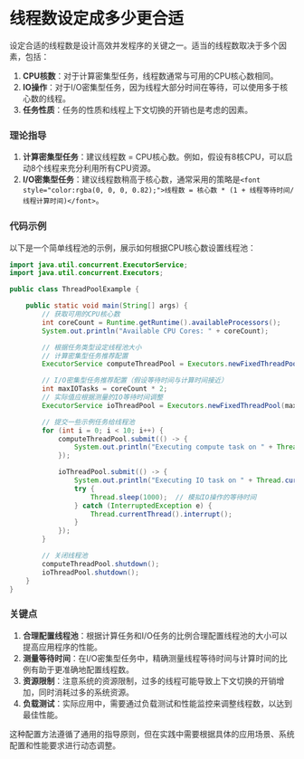 # 线程数设定成多少更合适

<font style="color:rgba(0, 0, 0, 0.82);">设定合适的线程数是设计高效并发程序的关键之一。适当的线程数取决于多个因素，包括：</font>

1. **<font style="color:rgba(0, 0, 0, 0.82);">CPU核数</font>**<font style="color:rgba(0, 0, 0, 0.82);">：对于计算密集型任务，线程数通常与可用的CPU核心数相同。</font>
2. **<font style="color:rgba(0, 0, 0, 0.82);">IO操作</font>**<font style="color:rgba(0, 0, 0, 0.82);">：对于I/O密集型任务，因为线程大部分时间在等待，可以使用多于核心数的线程。</font>
3. **<font style="color:rgba(0, 0, 0, 0.82);">任务性质</font>**<font style="color:rgba(0, 0, 0, 0.82);">：任务的性质和线程上下文切换的开销也是考虑的因素。</font>

### <font style="color:rgba(0, 0, 0, 0.82);">理论指导</font>
1. **<font style="color:rgba(0, 0, 0, 0.82);">计算密集型任务</font>**<font style="color:rgba(0, 0, 0, 0.82);">：建议线程数 = CPU核心数。例如，假设有8核CPU，可以启动8个线程来充分利用所有CPU资源。</font>
2. **<font style="color:rgba(0, 0, 0, 0.82);">I/O密集型任务</font>**<font style="color:rgba(0, 0, 0, 0.82);">：建议线程数稍高于核心数，通常采用的策略是</font>`<font style="color:rgba(0, 0, 0, 0.82);">线程数 = 核心数 * (1 + 线程等待时间/线程计算时间)</font>`<font style="color:rgba(0, 0, 0, 0.82);">。</font>

### <font style="color:rgba(0, 0, 0, 0.82);">代码示例</font>
<font style="color:rgba(0, 0, 0, 0.82);">以下是一个简单线程池的示例，展示如何根据CPU核心数设置线程池：</font>

```java
import java.util.concurrent.ExecutorService;  
import java.util.concurrent.Executors;  

public class ThreadPoolExample {  

    public static void main(String[] args) {  
        // 获取可用的CPU核心数  
        int coreCount = Runtime.getRuntime().availableProcessors();  
        System.out.println("Available CPU Cores: " + coreCount);  

        // 根据任务类型设定线程池大小  
        // 计算密集型任务推荐配置  
        ExecutorService computeThreadPool = Executors.newFixedThreadPool(coreCount);  

        // I/O密集型任务推荐配置（假设等待时间与计算时间接近）  
        int maxIOTasks = coreCount * 2;  
        // 实际值应根据测量的IO等待时间调整  
        ExecutorService ioThreadPool = Executors.newFixedThreadPool(maxIOTasks);  

        // 提交一些示例任务给线程池  
        for (int i = 0; i < 10; i++) {  
            computeThreadPool.submit(() -> {  
                System.out.println("Executing compute task on " + Thread.currentThread().getName());  
            });  

            ioThreadPool.submit(() -> {  
                System.out.println("Executing IO task on " + Thread.currentThread().getName());  
                try {  
                    Thread.sleep(1000);  // 模拟IO操作的等待时间  
                } catch (InterruptedException e) {  
                    Thread.currentThread().interrupt();  
                }  
            });  
        }  

        // 关闭线程池  
        computeThreadPool.shutdown();  
        ioThreadPool.shutdown();  
    }  
}
```

### <font style="color:rgba(0, 0, 0, 0.82);">关键点</font>
1. **<font style="color:rgba(0, 0, 0, 0.82);">合理配置线程池</font>**<font style="color:rgba(0, 0, 0, 0.82);">：根据计算任务和I/O任务的比例合理配置线程池的大小可以提高应用程序的性能。</font>
2. **<font style="color:rgba(0, 0, 0, 0.82);">测量等待时间</font>**<font style="color:rgba(0, 0, 0, 0.82);">：在I/O密集型任务中，精确测量线程等待时间与计算时间的比例有助于更准确地配置线程数。</font>
3. **<font style="color:rgba(0, 0, 0, 0.82);">资源限制</font>**<font style="color:rgba(0, 0, 0, 0.82);">：注意系统的资源限制，过多的线程可能导致上下文切换的开销增加，同时消耗过多的系统资源。</font>
4. **<font style="color:rgba(0, 0, 0, 0.82);">负载测试</font>**<font style="color:rgba(0, 0, 0, 0.82);">：实际应用中，需要通过负载测试和性能监控来调整线程数，以达到最佳性能。</font>

<font style="color:rgba(0, 0, 0, 0.82);">这种配置方法遵循了通用的指导原则，但在实践中需要根据具体的应用场景、系统配置和性能要求进行动态调整。</font>


